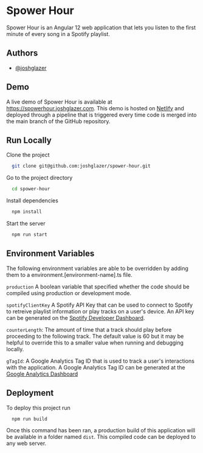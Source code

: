 # Spower Hour

Spower Hour is an Angular 12 web application that lets you listen to the first minute of every song in a Spotify playlist.

## Authors

- [@joshglazer](https://www.github.com/joshglazer)

## Demo

A live demo of Spower Hour is available at https://spowerhour.joshglazer.com. This demo is hosted on [Netlify](https://www.netlify.com/) and deployed through a pipeline that is triggered every time code is merged into the main branch of the GitHub repository.

## Run Locally

Clone the project

```bash
  git clone git@github.com:joshglazer/spower-hour.git
```

Go to the project directory

```bash
  cd spower-hour
```

Install dependencies

```bash
  npm install
```

Start the server

```bash
  npm run start
```

## Environment Variables

The following environment variables are able to be overridden by adding them to a environment.[environment-name].ts file.

`production` A boolean variable that specified whether the code should be compiled using production or development mode.

`spotifyClientKey` A Spotify API Key that can be used to connect to Spotify to retreive playlist information or play tracks on a user's device. An API key can be generated on the [Spotify Developer Dashboard](https://developer.spotify.com/dashboard/).

`counterLength`: The amount of time that a track should play before proceeding to the following track. The default value is 60 but it may be helpful to override this to a smaller value when running and debugging locally.

`gTagId`: A Google Analytics Tag ID that is used to track a user's interactions with the application. A Google Analytics Tag ID can be generated at the [Google Analytics Dashboard](https://analytics.google.com)

## Deployment

To deploy this project run

```bash
  npm run build
```

Once this command has been ran, a production build of this application will be available in a folder named `dist`. This compiled code can be deployed to any web server.
